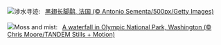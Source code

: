 ![](https://www.bing.com/th?id=OHR.Echasse_ZH-CN0670369582_UHD.jpg&w=1000)涉水寻迹:&nbsp;&ensp;[黑翅长脚鹬, 法国 (© Antonio Sementa/500px/Getty Images)](https://www.bing.com/th?id=OHR.Echasse_ZH-CN0670369582_UHD.jpg)
<br><br/>
![](https://www.bing.com/th?id=OHR.HohWaterfall_EN-US9003533736_UHD.jpg&w=1000)Moss and mist:&nbsp;&ensp;[A waterfall in Olympic National Park, Washington (© Chris Moore/TANDEM Stills + Motion)](https://www.bing.com/th?id=OHR.HohWaterfall_EN-US9003533736_UHD.jpg)
<br><br/>
